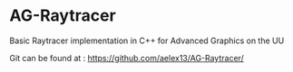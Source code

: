 # AG-Raytracer
Basic Raytracer implementation in C++ for Advanced Graphics on the UU

Git can be found at : https://github.com/aelex13/AG-Raytracer/

